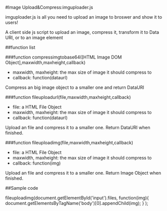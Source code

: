 #Image Upload&Compress:imguploader.js

imguploader.js is all you need to upload an image to broswer and show it to users!

A client side js script to upload an image, compress it, transform it to Data URI, or to an image element

##function list

###function compressimgtobase64([HTML Image DOM Object],maxwidth,maxheight,callback)

 * maxwidth, maxheight: the max size of image it should compress to
 * callback: function(dataurl)

Compress an big image object to a smaller one and return DataURI

###function fileuploadurl(file,maxwidth,maxheight,callback)

 * file: a HTML File Object
 * maxwidth, maxheight: the max size of image it should compress to
 * callback: function(dataurl)

Upload an file and compress it to a smaller one. Return DataURI when finished.

###function fileuploadimg(file,maxwidth,maxheight,callback)

 * file: a HTML File Object
 * maxwidth, maxheight: the max size of image it should compress to
 * callback: function(img)

Upload an file and compress it to a smaller one. Return Image Object when finished.

##Sample code

fileuploadimg(document.getElementById('input').files,
	function(img){
		document.getElementsByTagName('body')[0].appendChild(img);
	}
);

